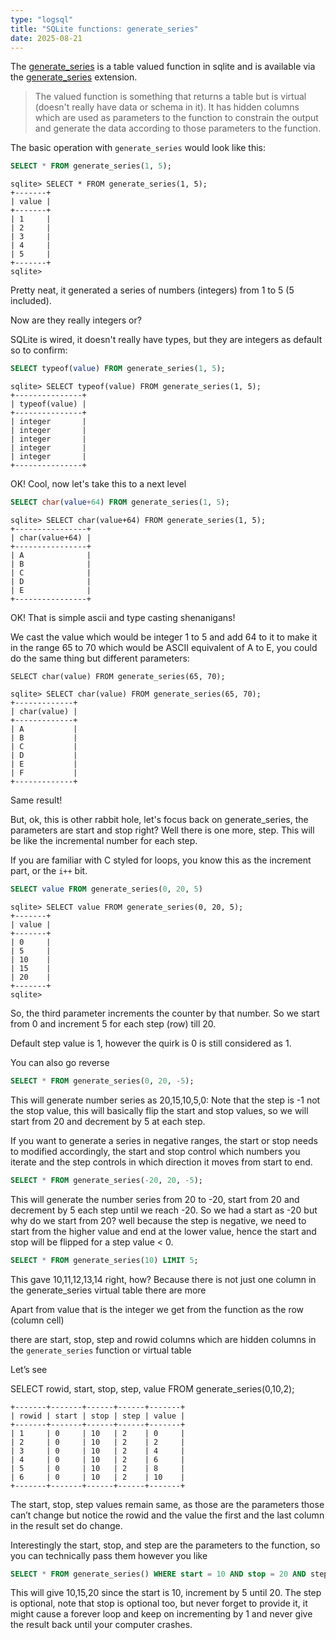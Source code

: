 ```yaml
---
type: "logsql"
title: "SQLite functions: generate_series"
date: 2025-08-21
---
```


The [generate_series](https://www.sqlite.org/series.html) is a table valued function in sqlite and is available via the [generate_series](https://sqlite.org/src/artifact?ci=trunk&filename=ext/misc/series.c) extension.

> The valued function is something that returns a table but is virtual (doesn't really have data or schema in it). It has hidden columns which are used as parameters to the function to constrain the output and generate the data according to those parameters to the function.

The basic operation with `generate_series` would look like this:

```sql
SELECT * FROM generate_series(1, 5);
```

```sqlite
sqlite> SELECT * FROM generate_series(1, 5);
+-------+
| value |
+-------+
| 1     |
| 2     |
| 3     |
| 4     |
| 5     |
+-------+
sqlite>
```

Pretty neat, it generated a series of numbers (integers) from 1 to 5 (5 included).

Now are they really integers or?

SQLite is wired, it doesn't really have types, but they are integers as default so to confirm:

```sql
SELECT typeof(value) FROM generate_series(1, 5);
```

```sqlite
sqlite> SELECT typeof(value) FROM generate_series(1, 5);
+---------------+
| typeof(value) |
+---------------+
| integer       |
| integer       |
| integer       |
| integer       |
| integer       |
+---------------+
```
OK! Cool, now let's take this to a next level

```sql
SELECT char(value+64) FROM generate_series(1, 5);
```

```sqlite
sqlite> SELECT char(value+64) FROM generate_series(1, 5);
+----------------+
| char(value+64) |
+----------------+
| A              |
| B              |
| C              |
| D              |
| E              |
+----------------+
```
OK! That is simple ascii and type casting shenanigans!

We cast the value which would be integer 1 to 5 and add 64 to it to make it in the range 65 to 70 which would be ASCII equivalent of A to E, you could do the same thing but different parameters:

```
SELECT char(value) FROM generate_series(65, 70);
```

```sqlite
sqlite> SELECT char(value) FROM generate_series(65, 70);
+-------------+
| char(value) |
+-------------+
| A           |
| B           |
| C           |
| D           |
| E           |
| F           |
+-------------+
```

Same result!

But, ok, this is other rabbit hole, let's focus back on generate_series, the parameters are start and stop right?
Well there is one more, step. This will be like the incremental number for each step.

If you are familiar with C styled for loops, you know this as the increment part, or the `i++` bit.

```sql
SELECT value FROM generate_series(0, 20, 5)
```

```sqlite
sqlite> SELECT value FROM generate_series(0, 20, 5);
+-------+
| value |
+-------+
| 0     |
| 5     |
| 10    |
| 15    |
| 20    |
+-------+
sqlite>
```
So, the third parameter increments the counter by that number. So we start from 0 and increment 5 for each step (row) till 20.

Default step value is 1, however the quirk is 0 is still considered as 1.

You can also go reverse

```sql
SELECT * FROM generate_series(0, 20, -5);
```

This will generate number series as 20,15,10,5,0: Note that the step is -1 not the stop value, this will basically flip the start and stop values, so we will start from 20 and decrement by 5 at each step.

If you want to generate a series in negative ranges, the start or stop needs to modified accordingly, the start and stop control which numbers you iterate and the step controls in which direction it moves from start to end.

```sql
SELECT * FROM generate_series(-20, 20, -5);
```

This will generate the number series from 20 to -20, start from 20 and decrement by 5 each step until we reach -20. So we had a start as -20 but why do we start from 20? well because the step is negative, we need to start from the higher value and end at the lower value, hence the start and stop will be flipped for a step value < 0. 

```sql
SELECT * FROM generate_series(10) LIMIT 5;
```

This gave 10,11,12,13,14 right, how? Because there is not just one column in the generate_series virtual table there are more

Apart from value that is the integer we get from the function as the row (column cell)

there are start, stop, step and rowid  columns which are hidden columns in the `generate_series` function or virtual table 

Let’s see

SELECT rowid, start, stop, step, value FROM generate_series(0,10,2);

```
+-------+-------+------+------+-------+
| rowid | start | stop | step | value |
+-------+-------+------+------+-------+
| 1     | 0     | 10   | 2    | 0     |
| 2     | 0     | 10   | 2    | 2     |
| 3     | 0     | 10   | 2    | 4     |
| 4     | 0     | 10   | 2    | 6     |
| 5     | 0     | 10   | 2    | 8     |
| 6     | 0     | 10   | 2    | 10    |
+-------+-------+------+------+-------+
```

The start, stop, step values remain same, as those are the parameters those can’t change but notice the rowid and the value the first and the last column in the result set do change.

Interestingly the start, stop, and step are the parameters to the function, so you can technically pass them however you like 

```sql
SELECT * FROM generate_series() WHERE start = 10 AND stop = 20 AND step = 5;
```
This will give 10,15,20 since the start is 10, increment by 5 until 20. The step is optional, note that stop is optional too, but never forget to provide it, it might cause a forever loop and keep on incrementing by 1 and never give the result back until your computer crashes.


